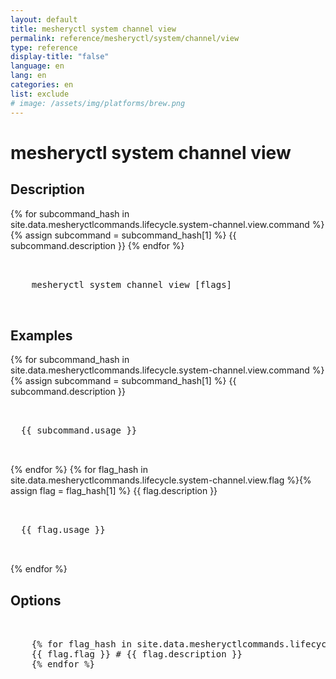 ```yaml
---
layout: default
title: mesheryctl system channel view
permalink: reference/mesheryctl/system/channel/view
type: reference
display-title: "false"
language: en
lang: en
categories: en
list: exclude
# image: /assets/img/platforms/brew.png
---
```


<!-- Copy this template to create individual doc pages for each mesheryctl commands -->

<!-- Name of the command -->
# mesheryctl system channel view

## Description

{% for subcommand_hash in site.data.mesheryctlcommands.lifecycle.system-channel.view.command %}{% assign subcommand = subcommand_hash[1] %}
{{ subcommand.description }}
{% endfor %}

<!-- Basic usage of the command -->
<pre class="codeblock-pre">
  <div class="codeblock">
    mesheryctl system channel view [flags]
  </div>
</pre>

## Examples

{% for subcommand_hash in site.data.mesheryctlcommands.lifecycle.system-channel.view.command %}{% assign subcommand = subcommand_hash[1] %}
{{ subcommand.description }}
<pre class="codeblock-pre">
  <div class="codeblock">
  {{ subcommand.usage }}
  </div>
</pre>
{% endfor %}
{% for flag_hash in site.data.mesheryctlcommands.lifecycle.system-channel.view.flag %}{% assign flag = flag_hash[1] %}
{{ flag.description }}
<pre class="codeblock-pre">
  <div class="codeblock">
  {{ flag.usage }}
  </div>
</pre>
{% endfor %}
<br/>


<!-- Options/Flags available in this command -->
## Options

<pre class="codeblock-pre">
  <div class="codeblock">
    {% for flag_hash in site.data.mesheryctlcommands.lifecycle.system-channel.view.flag %}{% assign flag = flag_hash[1] %}
    {{ flag.flag }} # {{ flag.description }}
    {% endfor %}
  </div>
</pre>
<br/>
